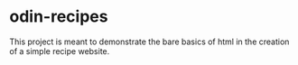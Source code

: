 # odin-recipes

This project is meant to demonstrate the bare basics of html in the creation of a simple recipe website.